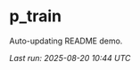 # p_train

Auto-updating README demo.

<!--START_SECTION:status-->
_Last run: 2025-08-20 10:44 UTC_
<!--END_SECTION:status-->















